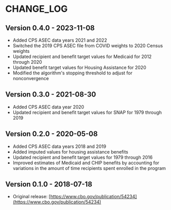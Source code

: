 # CHANGE_LOG

## Version 0.4.0 - 2023-11-08
* Added CPS ASEC data years 2021 and 2022
* Switched the 2019 CPS ASEC file from COVID weights to 2020 Census weights
* Updated recipient and benefit target values for Medicaid for 2012 through 2020
* Updated benefit target values for Housing Assistance for 2020
* Modified the algorithm's stopping threshold to adjust for nonconvergence

## Version 0.3.0 - 2021-08-30
* Added CPS ASEC data year 2020
* Updated recipient and benefit target values for SNAP for 1979 through 2019
  
## Version 0.2.0 - 2020-05-08
* Added CPS ASEC data years 2018 and 2019
* Added imputed values for housing assistance benefits
* Updated recipient and benefit target values for 1979 through 2016
* Improved estimates of Medicaid and CHIP benefits by accounting for variations in the
  amount of time recipients spent enrolled in the program

## Version 0.1.0 - 2018-07-18
* Original release: [https://www.cbo.gov/publication/54234](https://www.cbo.gov/publication/54234)
